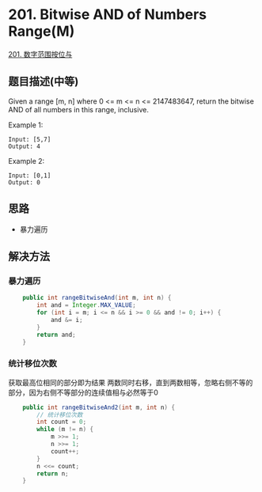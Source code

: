 # 201. Bitwise AND of Numbers Range(M)

[201. 数字范围按位与](https://leetcode-cn.com/problems/bitwise-and-of-numbers-range/)

## 题目描述(中等)

Given a range [m, n] where 0 <= m <= n <= 2147483647, return the bitwise AND of all numbers in this range, inclusive.

Example 1:
```
Input: [5,7]
Output: 4
```
Example 2:
```
Input: [0,1]
Output: 0
```

## 思路

- 暴力遍历


## 解决方法

### 暴力遍历

```java
    public int rangeBitwiseAnd(int m, int n) {
        int and = Integer.MAX_VALUE;
        for (int i = m; i <= n && i >= 0 && and != 0; i++) {
            and &= i;
        }
        return and;
    }

```

### 统计移位次数

获取最高位相同的部分即为结果
两数同时右移，直到两数相等，忽略右侧不等的部分，因为右侧不等部分的连续值相与必然等于0

```java
    public int rangeBitwiseAnd2(int m, int n) {
        // 统计移位次数
        int count = 0;
        while (m != n) {
            m >>= 1;
            n >>= 1;
            count++;
        }
        n <<= count;
        return n;
    }
```

